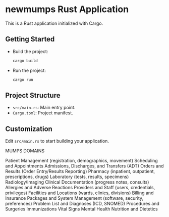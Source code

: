 # newmumps Rust Application

This is a Rust application initialized with Cargo.

## Getting Started

- Build the project:
  ```sh
  cargo build
  ```
- Run the project:
  ```sh
  cargo run
  ```

## Project Structure
- `src/main.rs`: Main entry point.
- `Cargo.toml`: Project manifest.

## Customization
Edit `src/main.rs` to start building your application.


MUMPS DOMAINS

Patient Management (registration, demographics, movement)
Scheduling and Appointments
Admissions, Discharges, and Transfers (ADT)
Orders and Results (Order Entry/Results Reporting)
Pharmacy (inpatient, outpatient, prescriptions, drugs)
Laboratory (tests, results, specimens)
Radiology/Imaging
Clinical Documentation (progress notes, consults)
Allergies and Adverse Reactions
Providers and Staff (users, credentials, privileges)
Facilities and Locations (wards, clinics, divisions)
Billing and Insurance
Packages and System Management (software, security, preferences)
Problem List and Diagnoses (ICD, SNOMED)
Procedures and Surgeries
Immunizations
Vital Signs
Mental Health
Nutrition and Dietetics